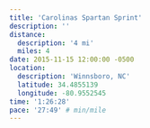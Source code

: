 ```yaml
---
title: 'Carolinas Spartan Sprint'
description: ''
distance:
  description: '4 mi'
  miles: 4
date: 2015-11-15 12:00:00 -0500
location:
  description: 'Winnsboro, NC'
  latitude: 34.4855139
  longitude: -80.9552545
time: '1:26:28'
pace: '27:49' # min/mile
---
```

